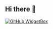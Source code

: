 ## Hi there 👋


[![GitHub WidgetBox](https://github-widgetbox.vercel.app/api/skills?software=linux,lazy-vim,i3)](https://github.com/Jurredr/github-widgetbox)
<!--
**LuizFelipeOliver/LuizFelipeOliver** is a ✨ _special_ ✨ repository because its `README.md` (this file) appears on your GitHub profile.

Here are some ideas to get you started:

- 🔭 I’m currently working on ...
- 🌱 I’m currently learning ...
- 👯 I’m looking to collaborate on ...
- 🤔 I’m looking for help with ...
- 💬 Ask me about ...
- 📫 How to reach me: ...
- 😄 Pronouns: ...
- ⚡ Fun fact: ...
-->
